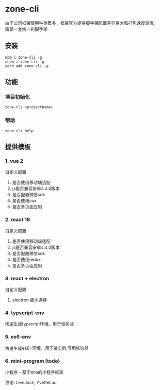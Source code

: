# zone-cli
由于公司框架使用种类繁多，框架官方提供脚手架配置差异巨大和打包速度较慢，需要一套统一的脚手架
## 安装
```
npm i zone-cli -g
cnpm i zone-cli -g
yarn add zone-cli -g
```
## 功能
### 项目初始化
```
zone-cli <projectName>
```
### 帮助
```
zone-cli help
```
## 提供模板
### 1. vue 2
自定义配置
1. 是否使用移动端适配
2. js是否兼容安卓4.4.0版本
3. 是否配置微信sdk
4. 是否使用vux
6. 是否多页面应用

### 2. react 16
自定义配置
1. 是否使用移动端适配
2. js是否兼容安卓4.4.0版本
3. 是否配置微信sdk
4. 是否使用redux
6. 是否多页面应用

### 3. react + electron
自定义配置
1. electron 版本选择

### 4. typscript-env 
快速生成typscript环境，用于做实验

### 5. es6-env
快速生成es6+环境，用于做实验,可用修饰器

### 6. mini-program (todo)
小程序 - 基于tina的小程序框架

致谢: LienJack, YvetteLau